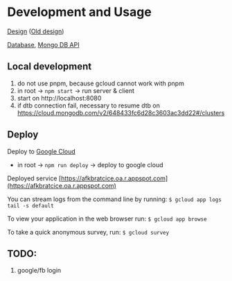 # Development and Usage

[Design](https://uuapp.plus4u.net/uu-clubfiles-maing01/2bcccd3bb853626c072ac06c5ed92da6/document?oid=6652491e813552001697f40d&pageOid=66524920813552001697f41c) ([Old design](https://plus4u.net/ues/sesm?SessFree=ues%3AMT.CAPEK.ONDREJ.2%3AAFK))

[Database](https://cloud.mongodb.com/v2/648433fc6d28c3603ac3dd22#/metrics/replicaSet/653d9b73fd5d485ea76fec5a/explorer/afkbratcice), [Mongo DB API](https://www.mongodb.com/docs/manual/reference/method/js-collection/)

## Local development
1. do not use pnpm, because gcloud cannot work with pnpm
2. in root -> `npm start` -> run server & client
3. start on http://localhost:8080
4. if dtb connection fail, necessary to resume dtb on https://cloud.mongodb.com/v2/648433fc6d28c3603ac3dd22#/clusters

## Deploy
Deploy to [Google Cloud](https://console.cloud.google.com/home/dashboard?project=afkbratcice&supportedpurview=project)
- in root -> `npm run deploy` -> deploy to google cloud

Deployed service [https://afkbratcice.oa.r.appspot.com](https://afkbratcice.oa.r.appspot.com)

You can stream logs from the command line by running:
`$ gcloud app logs tail -s default`

To view your application in the web browser run:
`$ gcloud app browse`

To take a quick anonymous survey, run:
`$ gcloud survey`

## TODO:
1. google/fb login
